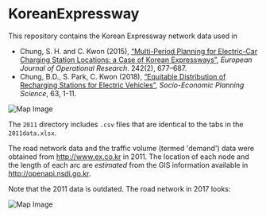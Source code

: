# KoreanExpressway

This repository contains the Korean Expressway network data used in

- Chung, S. H. and C. Kwon (2015), [“Multi-Period Planning for Electric-Car Charging Station Locations: a Case of Korean Expressways”](http://dx.doi.org/10.1016/j.ejor.2014.10.029), *European Journal of Operational Research*. 242(2), 677–687.
- Chung, B.D., S. Park, C. Kwon (2018), [“Equitable Distribution of Recharging Stations for Electric Vehicles”](https://doi.org/10.1016/j.seps.2017.06.002), *Socio-Economic Planning Science*, 63, 1-11.


![Map Image](https://github.com/chkwon/KoreanExpressway/blob/master/map.jpg)

The `2011` directory includes `.csv` files that are identical to the tabs in the `2011data.xlsx`.

The road network data and the traffic volume (termed 'demand') data were obtained from http://www.ex.co.kr in 2011. The location of each node and the length of each arc are *estimated* from the GIS information available in http://openapi.nsdi.go.kr.


Note that the 2011 data is outdated. The road network in 2017 looks:

![Map Image](https://github.com/chkwon/KoreanExpressway/blob/master/current_map.jpg)
